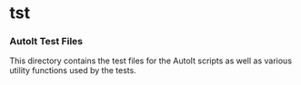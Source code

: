 # tst
### AutoIt Test Files
This directory contains the test files for the AutoIt scripts as well as various
utility functions used by the tests.
